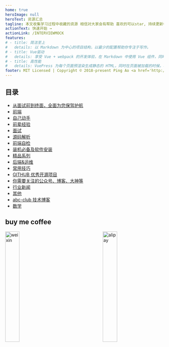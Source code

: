 ```yaml
---
home: true
heroImage: null
heroText: 资源汇总
tagline: 本文收集学习过程中收藏的资源 相信对大家会有帮助 喜欢的可以star, 持续更新中大家可以watch
actionText: 快速开始 →
actionLink: /INTERVIEWMOCK
features:
# - title: 简洁至上
#   details: 以 Markdown 为中心的项目结构，以最少的配置帮助你专注于写作。
# - title: Vue驱动
#   details: 享受 Vue + webpack 的开发体验，在 Markdown 中使用 Vue 组件，同时可以使用 Vue 来开发自定义主题。
# - title: 高性能
#   details: VuePress 为每个页面预渲染生成静态的 HTML，同时在页面被加载的时候，将作为 SPA 运行。
footer: MIT Licensed | Copyright © 2018-present Ping Ao <a href='http://beian.miit.gov.cn'>粤ICP备19152421号</a>
---
```


## 目录

- [从面试前到终面，全面为您保驾护航](INTERVIEWMOCK.md)
- [前端](FRONTEND.md)
- [自己动手](DIY.md)
- [前辈经验](EXPERIENCE.md)
- [面试](INTERVIEW.md)
- [源码解析](SOURCECODE.md)
- [前端自检](CHECKLIST.md)
- [装机必备及软件安装](SOFTWARE/README.md)
- [精品系列](LIST.md)
- [后端&运维](BACKEND.md)
- [常用技巧](SKILLS.md)
- [GITHUB 优秀开源项目](GITHUB.md)
- [你需要关注的公众号、博客、大神等](FOLLOW.md)
- [行业新闻](NEWS.md)
- [其他](OTHER.md)
- [abc-club 技术博客](BLOG/README.md)
- [数学](MATH.md)

## buy me coffee

<img src="https://camo.githubusercontent.com/ea9531f3faf680e7b3665f18a2938c615067103c/68747470733a2f2f757365722d676f6c642d63646e2e786974752e696f2f323032302f332f32372f313731316262386332356537356130663f773d3132343226683d3136383626663d706e6726733d343531353933" width="30%" alt="weixin">
<div style="display:inline-block;width:30%;"></div>
<img src="https://camo.githubusercontent.com/39250ebe4edd8b2284965ef217489fb093585b45/68747470733a2f2f757365722d676f6c642d63646e2e786974752e696f2f323032302f332f32372f313731316262386437626636323337653f773d39303026683d3133353026663d706e6726733d343033373430" width="30%" alt="alipay">
